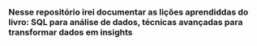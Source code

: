 ### Nesse repositório irei documentar as lições aprendiddas do livro: SQL para análise de dados, técnicas avançadas para transformar dados em insights
